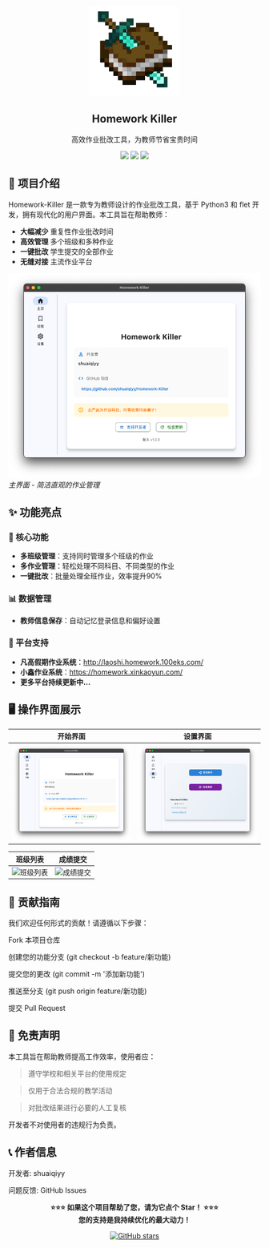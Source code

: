 <p align="center">
  <div align="center">
    <img src="https://github.com/shuaiqiyy/homework-killer/blob/main/doc/img/logo.png" width="180" height="180">
  </div>
  
  <h2 align="center">Homework Killer</h2>
  <p align="center">高效作业批改工具，为教师节省宝贵时间</p>
</p>

<p align="center">
  <img src="https://img.shields.io/badge/Python-3.8+-blue?logo=python">
  <img src="https://img.shields.io/badge/License-MIT-yellow">
  <img src="https://img.shields.io/badge/Status-Beta-orange">
</p>

## 📌 项目介绍

Homework-Killer 是一款专为教师设计的作业批改工具，基于 Python3 和 flet 开发，拥有现代化的用户界面。本工具旨在帮助教师：
- **大幅减少** 重复性作业批改时间
- **高效管理** 多个班级和多种作业
- **一键批改** 学生提交的全部作业
- **无缝对接** 主流作业平台

![主界面](https://github.com/shuaiqiyy/homework-killer/blob/main/doc/img/1.png)
*主界面 - 简洁直观的作业管理*

## ✨ 功能亮点

### 🚀 核心功能
- **多班级管理**：支持同时管理多个班级的作业
- **多作业管理**：轻松处理不同科目、不同类型的作业
- **一键批改**：批量处理全班作业，效率提升90%

### 📊 数据管理
- **教师信息保存**：自动记忆登录信息和偏好设置


### 🔌 平台支持
- **凡高假期作业系统**：http://laoshi.homework.100eks.com/
- **小鑫作业系统**：https://homework.xinkaoyun.com/
- **更多平台持续更新中...**

## 🖥️ 操作界面展示

| 开始界面 | 设置界面 |
|----------|----------|
| ![开始界面](https://github.com/shuaiqiyy/homework-killer/blob/main/doc/img/1.png) | ![设置界面](https://github.com/shuaiqiyy/homework-killer/blob/main/doc/img/2.png) |

| 班级列表 | 成绩提交 |
|----------|----------|
| ![班级列表](https://github.com/shuaiqiyy/homework-killer/blob/main/doc/img/4.png) | ![成绩提交](https://github.com/shuaiqiyy/homework-killer/blob/main/doc/img/5.png) |

## 🤝 贡献指南
我们欢迎任何形式的贡献！请遵循以下步骤：

Fork 本项目仓库

创建您的功能分支 (git checkout -b feature/新功能)

提交您的更改 (git commit -m '添加新功能')

推送至分支 (git push origin feature/新功能)

提交 Pull Request

## 📜 免责声明
本工具旨在帮助教师提高工作效率，使用者应：

> 遵守学校和相关平台的使用规定

> 仅用于合法合规的教学活动

> 对批改结果进行必要的人工复核

开发者不对使用者的违规行为负责。

## 📞 作者信息
开发者: shuaiqiyy

问题反馈: GitHub Issues


<p align="center"> 
  <strong>⭐⭐⭐ 如果这个项目帮助了您，请为它点个 Star！ ⭐⭐⭐</strong>
  <br> 
  <strong>您的支持是我持续优化的最大动力！</strong> 
</p>
<p align="center"> 
  <a href="https://github.com/shuaiqiyy/homework-killer/stargazers"> 
    <img src="https://img.shields.io/github/stars/shuaiqiyy/homework-killer?style=social" alt="GitHub stars"> 
  </a> 
</p> 